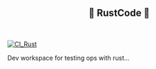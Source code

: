 <h2 align="center"><b> 🦀 RustCode 🦀 </b></h2><br>

[![CI_Rust](https://github.com/DNYFZR/RustCode/actions/workflows/ci_rust.yml/badge.svg)](https://github.com/DNYFZR/RustCode/actions/workflows/ci_rust.yml)

Dev workspace for testing ops with rust...
